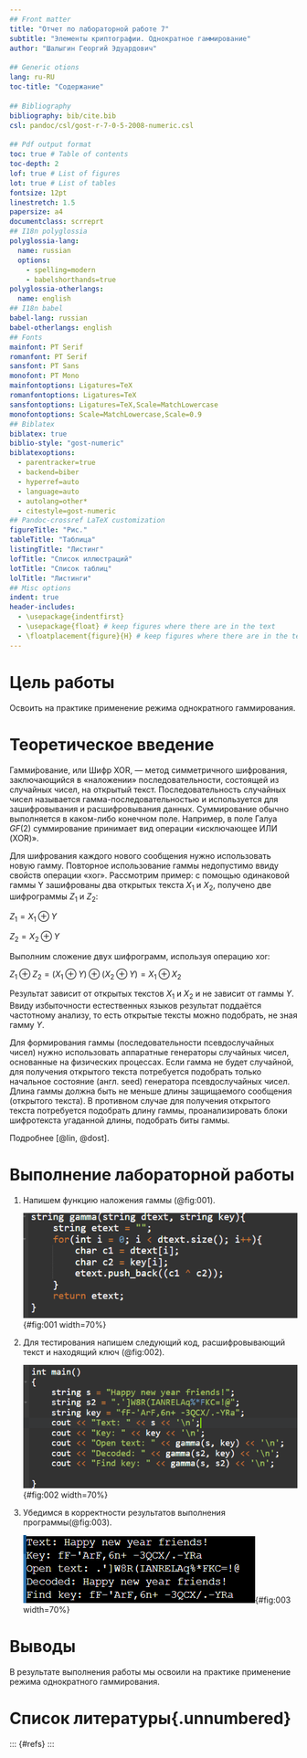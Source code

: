 ```yaml
---
## Front matter
title: "Отчет по лабораторной работе 7"
subtitle: "Элементы криптографии. Однократное гаммирование"
author: "Шалыгин Георгий Эдуардович"

## Generic otions
lang: ru-RU
toc-title: "Содержание"

## Bibliography
bibliography: bib/cite.bib
csl: pandoc/csl/gost-r-7-0-5-2008-numeric.csl

## Pdf output format
toc: true # Table of contents
toc-depth: 2
lof: true # List of figures
lot: true # List of tables
fontsize: 12pt
linestretch: 1.5
papersize: a4
documentclass: scrreprt
## I18n polyglossia
polyglossia-lang:
  name: russian
  options:
	- spelling=modern
	- babelshorthands=true
polyglossia-otherlangs:
  name: english
## I18n babel
babel-lang: russian
babel-otherlangs: english
## Fonts
mainfont: PT Serif
romanfont: PT Serif
sansfont: PT Sans
monofont: PT Mono
mainfontoptions: Ligatures=TeX
romanfontoptions: Ligatures=TeX
sansfontoptions: Ligatures=TeX,Scale=MatchLowercase
monofontoptions: Scale=MatchLowercase,Scale=0.9
## Biblatex
biblatex: true
biblio-style: "gost-numeric"
biblatexoptions:
  - parentracker=true
  - backend=biber
  - hyperref=auto
  - language=auto
  - autolang=other*
  - citestyle=gost-numeric
## Pandoc-crossref LaTeX customization
figureTitle: "Рис."
tableTitle: "Таблица"
listingTitle: "Листинг"
lofTitle: "Список иллюстраций"
lotTitle: "Список таблиц"
lolTitle: "Листинги"
## Misc options
indent: true
header-includes:
  - \usepackage{indentfirst}
  - \usepackage{float} # keep figures where there are in the text
  - \floatplacement{figure}{H} # keep figures where there are in the text
---
```


# Цель работы

Освоить на практике применение режима однократного гаммирования.


# Теоретическое введение

Гамми́рование, или Шифр XOR, — метод симметричного шифрования, заключающийся в «наложении» последовательности, состоящей из случайных чисел, на открытый текст. Последовательность случайных чисел называется гамма-последовательностью и используется для зашифровывания и расшифровывания данных. Суммирование обычно выполняется в каком-либо конечном поле. Например, в поле Галуа $GF(2)$ суммирование принимает вид операции «исключающее ИЛИ (XOR)».

Для шифрования каждого нового сообщения нужно использовать новую гамму. Повторное использование гаммы недопустимо ввиду свойств операции «xor». Рассмотрим пример: с помощью одинаковой гаммы Y зашифрованы два открытых текста $X_1$ и $X_2$, получено две шифрограммы $Z_1$ и $Z_2$: 

$Z_1 = X_1 \oplus Y$

$Z_2 = X_2 \oplus Y$

Выполним сложение двух шифрограмм, используя операцию xor:

$Z_1 \oplus Z_2 = (X_1\oplus Y)\oplus(X_2\oplus Y) = X_1\oplus X_2$

Результат зависит от открытых текстов $X_1$ и $X_2$ и не зависит от гаммы $Y$. Ввиду избыточности естественных языков результат поддаётся частотному анализу, то есть открытые тексты можно подобрать, не зная гамму $Y$.

Для формирования гаммы (последовательности псевдослучайных чисел) нужно использовать аппаратные генераторы случайных чисел, основанные на физических процессах. Если гамма не будет случайной, для получения открытого текста потребуется подобрать только начальное состояние (англ. seed) генератора псевдослучайных чисел. Длина гаммы должна быть не меньше длины защищаемого сообщения (открытого текста). В противном случае для получения открытого текста потребуется подобрать длину гаммы, проанализировать блоки шифротекста угаданной длины, подобрать биты гаммы.

Подробнее [@lin, @dost].

# Выполнение лабораторной работы

1. Напишем функцию наложения гаммы (@fig:001).

   ![Функция гаммирования](image\1.PNG){#fig:001 width=70%}

2. Для тестирования напишем следующий код, расшифровывающий текст и находящий ключ (@fig:002).

   ![Тестирующий код](image\2.PNG){#fig:002 width=70%}

3. Убедимся в корректности результатов выполнения программы(@fig:003).

   ![Результаты выполнения](image\3.PNG){#fig:003 width=70%}

   


# Выводы

В результате выполнения работы мы освоили на практике применение режима однократного гаммирования.


# Список литературы{.unnumbered}

::: {#refs}
:::
